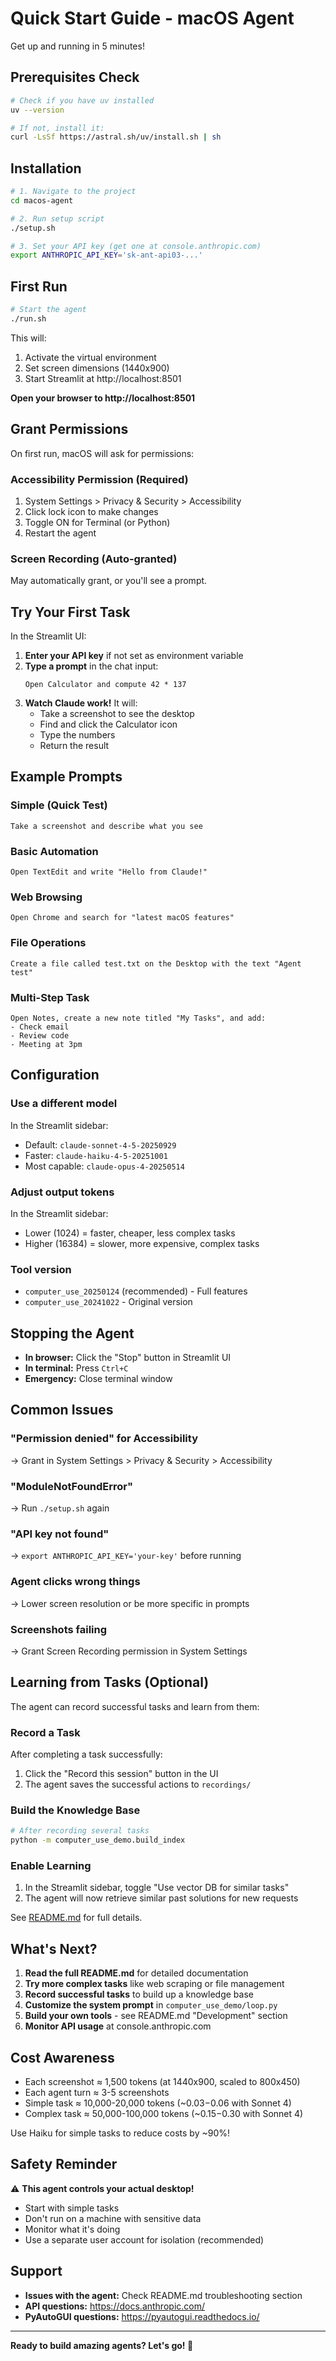 # Quick Start Guide - macOS Agent

Get up and running in 5 minutes!

## Prerequisites Check

```bash
# Check if you have uv installed
uv --version

# If not, install it:
curl -LsSf https://astral.sh/uv/install.sh | sh
```

## Installation

```bash
# 1. Navigate to the project
cd macos-agent

# 2. Run setup script
./setup.sh

# 3. Set your API key (get one at console.anthropic.com)
export ANTHROPIC_API_KEY='sk-ant-api03-...'
```

## First Run

```bash
# Start the agent
./run.sh
```

This will:
1. Activate the virtual environment
2. Set screen dimensions (1440x900)
3. Start Streamlit at http://localhost:8501

**Open your browser to http://localhost:8501**

## Grant Permissions

On first run, macOS will ask for permissions:

### Accessibility Permission (Required)
1. System Settings > Privacy & Security > Accessibility
2. Click lock icon to make changes
3. Toggle ON for Terminal (or Python)
4. Restart the agent

### Screen Recording (Auto-granted)
May automatically grant, or you'll see a prompt.

## Try Your First Task

In the Streamlit UI:

1. **Enter your API key** if not set as environment variable
2. **Type a prompt** in the chat input:
   ```
   Open Calculator and compute 42 * 137
   ```
3. **Watch Claude work!** It will:
   - Take a screenshot to see the desktop
   - Find and click the Calculator icon
   - Type the numbers
   - Return the result

## Example Prompts

### Simple (Quick Test)
```
Take a screenshot and describe what you see
```

### Basic Automation
```
Open TextEdit and write "Hello from Claude!"
```

### Web Browsing
```
Open Chrome and search for "latest macOS features"
```

### File Operations
```
Create a file called test.txt on the Desktop with the text "Agent test"
```

### Multi-Step Task
```
Open Notes, create a new note titled "My Tasks", and add:
- Check email
- Review code
- Meeting at 3pm
```

## Configuration

### Use a different model
In the Streamlit sidebar:
- Default: `claude-sonnet-4-5-20250929`
- Faster: `claude-haiku-4-5-20251001`
- Most capable: `claude-opus-4-20250514`

### Adjust output tokens
In the Streamlit sidebar:
- Lower (1024) = faster, cheaper, less complex tasks
- Higher (16384) = slower, more expensive, complex tasks

### Tool version
- `computer_use_20250124` (recommended) - Full features
- `computer_use_20241022` - Original version

## Stopping the Agent

- **In browser:** Click the "Stop" button in Streamlit UI
- **In terminal:** Press `Ctrl+C`
- **Emergency:** Close terminal window

## Common Issues

### "Permission denied" for Accessibility
→ Grant in System Settings > Privacy & Security > Accessibility

### "ModuleNotFoundError"
→ Run `./setup.sh` again

### "API key not found"
→ `export ANTHROPIC_API_KEY='your-key'` before running

### Agent clicks wrong things
→ Lower screen resolution or be more specific in prompts

### Screenshots failing
→ Grant Screen Recording permission in System Settings

## Learning from Tasks (Optional)

The agent can record successful tasks and learn from them:

### Record a Task
After completing a task successfully:
1. Click the "Record this session" button in the UI
2. The agent saves the successful actions to `recordings/`

### Build the Knowledge Base
```bash
# After recording several tasks
python -m computer_use_demo.build_index
```

### Enable Learning
1. In the Streamlit sidebar, toggle "Use vector DB for similar tasks"
2. The agent will now retrieve similar past solutions for new requests

See [README.md](README.md#action-recording--learning) for full details.

## What's Next?

1. **Read the full README.md** for detailed documentation
2. **Try more complex tasks** like web scraping or file management
3. **Record successful tasks** to build up a knowledge base
4. **Customize the system prompt** in `computer_use_demo/loop.py`
5. **Build your own tools** - see README.md "Development" section
6. **Monitor API usage** at console.anthropic.com

## Cost Awareness

- Each screenshot ≈ 1,500 tokens (at 1440x900, scaled to 800x450)
- Each agent turn ≈ 3-5 screenshots
- Simple task ≈ 10,000-20,000 tokens (~$0.03-$0.06 with Sonnet 4)
- Complex task ≈ 50,000-100,000 tokens (~$0.15-$0.30 with Sonnet 4)

Use Haiku for simple tasks to reduce costs by ~90%!

## Safety Reminder

⚠️ **This agent controls your actual desktop!**

- Start with simple tasks
- Don't run on a machine with sensitive data
- Monitor what it's doing
- Use a separate user account for isolation (recommended)

## Support

- **Issues with the agent:** Check README.md troubleshooting section
- **API questions:** https://docs.anthropic.com/
- **PyAutoGUI questions:** https://pyautogui.readthedocs.io/

---

**Ready to build amazing agents? Let's go! 🚀**
